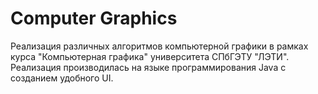 # Computer Graphics

Реализация различных алгоритмов компьютерной графики в рамках курса "Компьютерная графика" университета СПбГЭТУ "ЛЭТИ".
Реализация производилась на языке программирования Java с созданием удобного UI.

